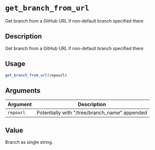 # `get_branch_from_url`

Get branch from a GitHub URL if non-default branch specified there


## Description

Get branch from a GitHub URL if non-default branch specified there


## Usage

```r
get_branch_from_url(repourl)
```


## Arguments

Argument      |Description
------------- |----------------
`repourl`     |     Potentially with "/tree/branch_name" appended


## Value

Branch as single string.


